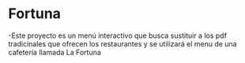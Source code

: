 # Fortuna
-Este proyecto es un menú interactivo que busca sustituir a los pdf tradicinales que ofrecen los restaurantes y  se utilizará el menu de una cafetería llamada La Fortuna  
